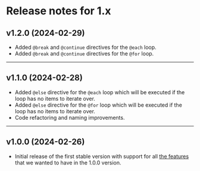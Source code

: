 # Release notes for 1.x

## v1.2.0 (2024-02-29)

- Added `@break` and `@continue` directives for the `@each` loop.
- Added `@break` and `@continue` directives for the `@for` loop.

------

## v1.1.0 (2024-02-28)

- Added `@else` directive for the `@each` loop which will be executed if the loop has no items to iterate over.
- Added `@else` directive for the `@for` loop which will be executed if the loop has no items to iterate over.
- Code refactoring and naming improvements.

------

## v1.0.0 (2024-02-26)

- Initial release of the first stable version with support for all [the features](https://textwire.github.io/1.x/language-elements/) that we wanted to have in the 1.0.0 version.